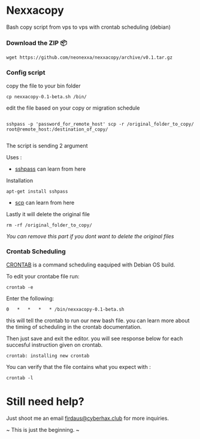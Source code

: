 # Nexxacopy

Bash copy script from vps to vps with crontab scheduling (debian)

### Download the ZIP 📦

```
wget https://github.com/neonexxa/nexxacopy/archive/v0.1.tar.gz

```

### Config script 

copy the file to your bin folder

```
cp nexxacopy-0.1-beta.sh /bin/

```

edit the file based on your copy or migration schedule

```

sshpass -p 'password_for_remote_host' scp -r /original_folder_to_copy/ root@remote_host:/destination_of_copy/


```

The script is sending 2 argument

Uses :

- [sshpass](http://linux.die.net/man/1/sshpass) can learn from here

Installation

```
apt-get install sshpass

```

- [scp](http://www.computerhope.com/unix/scp.htm) can learn from here

Lastly it will delete the original file

```
rm -rf /original_folder_to_copy/

```

*You can remove this part if you dont want to delete the original files* 

### Crontab Scheduling

[CRONTAB](https://debian-administration.org/article/56/Command_scheduling_with_cron) is a command scheduling eaquiped with Debian OS build.

To edit your crontabe file run:

	crontab -e

Enter the following:

	0   *   *   *   * /bin/nexxacopy-0.1-beta.sh

this will tell the crontab to run our new bash file. you can learn more about the timing of scheduling in the crontab documentation. 

Then just save and exit the editor. 
you will see response below for each succesful instruction given on crontab.

	crontab: installing new crontab

You can verify that the file contains what you expect with :

	crontab -l

# Still need help?

Just shoot me an email firdaus@cyberhax.club for more inquiries. 

~ This is just the beginning. ~ 